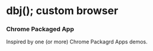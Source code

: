 # dbj(); custom browser  

### Chrome Packaged App

Inspired by one (or more) Chrome Packagrd Apps demos.
